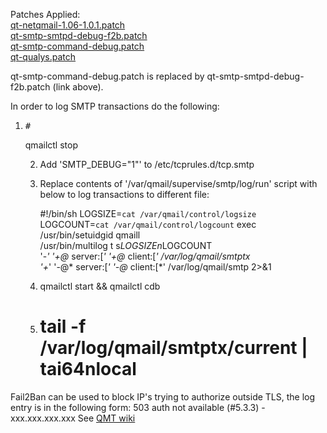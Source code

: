 Patches Applied:<br>
<a href="https://github.com/qmtoaster/patches/blob/master/cos8/3.3.1/qt-netqmail-1.06-1.0.1.patch">qt-netqmail-1.06-1.0.1.patch</a><br>
<a href="https://github.com/qmtoaster/patches/blob/master/cos8/3.3.5/qt-smtp-smtpd-debug-f2b.patch">qt-smtp-smtpd-debug-f2b.patch</a><br>
<a href="https://github.com/qmtoaster/patches/blob/master/cos8/3.3.4/qt-smtp-command-debug.patch">qt-smtp-command-debug.patch</a><br>
<a href="https://github.com/qmtoaster/patches/blob/master/cos8/3.3.4/qt-qualys.patch">qt-qualys.patch</a><br>

qt-smtp-command-debug.patch is replaced by qt-smtp-smtpd-debug-f2b.patch (link above).

In order to log SMTP transactions do the following:
1) <pre>#</pre>qmailctl stop
   2) Add 'SMTP_DEBUG="1"' to /etc/tcprules.d/tcp.smtp 
   3) Replace contents of '/var/qmail/supervise/smtp/log/run' script with below to log transactions to different file: 
      
      #!/bin/sh
      LOGSIZE=`cat /var/qmail/control/logsize`
      LOGCOUNT=`cat /var/qmail/control/logcount`
      exec /usr/bin/setuidgid qmaill \
        /usr/bin/multilog t s$LOGSIZE n$LOGCOUNT \
        '-*' '+@* server:[*' '+@* client:[*' /var/log/qmail/smtptx \
        '+*' '-@* server:[*' '-@* client:[*' /var/log/qmail/smtp 2>&1
   4)  qmailctl start && qmailctl cdb
   5) # tail -f /var/log/qmail/smtptx/current | tai64nlocal

Fail2Ban can be used to block IP's trying to authorize outside TLS, the log entry is in the following form:
    503 auth not available (#5.3.3) - xxx.xxx.xxx.xxx 
See <a href="http://wiki.qmailtoaster.org/index.php?title=Fail2ban" target="_blank">QMT wiki</a>
